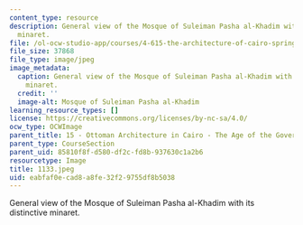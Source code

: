 ```yaml
---
content_type: resource
description: General view of the Mosque of Suleiman Pasha al-Khadim with its distinctive
  minaret.
file: /ol-ocw-studio-app/courses/4-615-the-architecture-of-cairo-spring-2002/eabfaf0ecad8a8fe32f29755df8b5038_1133.jpeg
file_size: 37868
file_type: image/jpeg
image_metadata:
  caption: General view of the Mosque of Suleiman Pasha al-Khadim with its distinctive
    minaret.
  credit: ''
  image-alt: Mosque of Suleiman Pasha al-Khadim
learning_resource_types: []
license: https://creativecommons.org/licenses/by-nc-sa/4.0/
ocw_type: OCWImage
parent_title: 15 - Ottoman Architecture in Cairo - The Age of the Governors
parent_type: CourseSection
parent_uid: 85810f8f-d580-df2c-fd8b-937630c1a2b6
resourcetype: Image
title: 1133.jpeg
uid: eabfaf0e-cad8-a8fe-32f2-9755df8b5038
---
```

General view of the Mosque of Suleiman Pasha al-Khadim with its distinctive minaret.